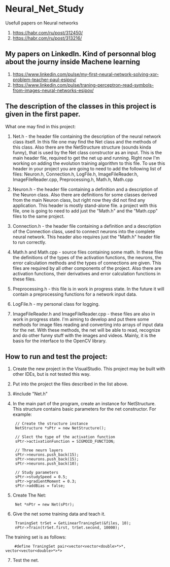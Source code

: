 # Neural_Net_Study

Usefull papers on Neural networks
1. https://habr.com/ru/post/312450/
2. https://habr.com/ru/post/313216/

## My papers on LinkedIn. Kind of personnal blog about the journy inside Machene learning

1. https://www.linkedin.com/pulse/my-first-neural-network-solving-xor-problem-teacher-paul-esipov/
2. https://www.linkedin.com/pulse/traning-perceptron-read-symbols-from-images-neural-networks-esipov/

## The description of the classes in this project is given in the first paper.

What one may find in this project:
1. Net.h - the header file containing the description of the neural network class itself. In this file one may find the Net class and the methods of this class. Also there are the NetStructure structure (sounds kinda funny), that is used by the Net class constructor as an input. This is the main header file, required to get the net up and running. Right now I'm working on adding the evolution training algorithm to this file. To use this header in your project you are going to need to add the following list of files: Neuron.h, Connection.h, LogFile.h, ImageFileReader.h, ImageFileReader.cpp, Preprocessing.h, Math.h, Math.cpp

2. Neuron.h - the header file containing a definition and a description of the Neuron class. Also there are definitions for some classes derived from the main Neuron class, but right now they did not find any application. This header is mostly stand-alone file. a project with this file, one is going to need to add just the "Math.h" and the "Math.cpp" files to the same project.

3. Connection.h - the header file containing a definition and a description of the Connection class, used to connect neurons into the complete neural network. This header also requires just the "Math.h" header file to run correctly.

4. Math.h and Math.cpp - source files containing some math. In these files the definitions of the types of the activation functions, the neurons, the error calculation methods and the types of connections are given. This files are required by all other components of the project. Also there are activation functions, their derivatives and error calculation functions in these files.

5. Preprocessing.h - this file is in work in progress state. In the future it will contain a preprocessing functions for a network input data.

6. LogFile.h - my personal class for logging.

7. ImageFileReader.h and ImageFileReader.cpp - these files are also in work in progress state. I'm aiming to develop and put there some methods for image files reading and converting into arrays of input data for the net. With these methods, the net will be able to read, recognize and do other funny stuff with the images and videos. Mainly, it is the basis for the interface to the OpenCV library.

## How to run and test the project:

1. Create the new project in the VisualStudio. This project may be built with other IDEs, but is not tested this way.

2. Put into the project the files described in the list above.

3. #include "Net.h"

4. In the main part of the program, create an instance for NetStructure. This structure contains basic parameters for the net constructor. For example:

		// Create the structure instance
		NetStructure *sPtr = new NetStructure();
		
		// Slect the type of the activation function
		sPtr->activationFunction = SIGMOID_FUNCTION;
		
		// Three neurn layers
		sPtr->neurons.push_back(15);
		sPtr->neurons.push_back(15);
		sPtr->neurons.push_back(10);
		
		// Study parameters
		sPtr->studySpeed = 0.5;
		sPtr->gradientMoment = 0.3;
		sPtr->addBias = false;

5. Create The Net:

		Net *nPtr = new Net(sPtr);

6. Give the net some training data and teach it.

		TraningSet trSet = GetLinearTraningSet(&files, 10);
		nPtr->Train(trSet.first, trSet.second, 10000);
		
The training set is as follows:

		#define TraningSet pair<vector<vector<double>*>*, vector<vector<double>*>*>

7. Test the net.

